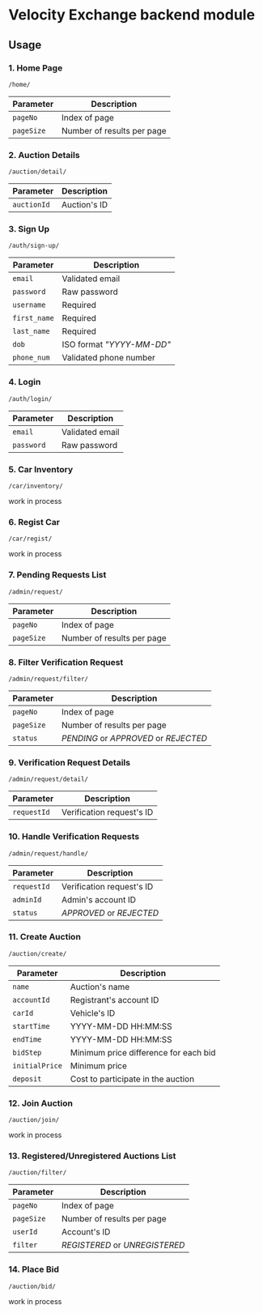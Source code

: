 # Velocity Exchange backend module

## Usage

### 1. Home Page

`/home/`

|Parameter|Description|
|-|-|
|`pageNo`|Index of page|
|`pageSize`|Number of results per page|

### 2. Auction Details

`/auction/detail/`

|Parameter|Description|
|-|-|
|`auctionId`|Auction's ID|

### 3. Sign Up

`/auth/sign-up/`

|Parameter|Description|
|-|-|
|`email`|Validated email|
|`password`|Raw password|
|`username`|Required|
|`first_name`|Required|
|`last_name`|Required|
|`dob`|ISO format *"YYYY-MM-DD"*|
|`phone_num`|Validated phone number|

### 4. Login

`/auth/login/`

|Parameter|Description|
|-|-|
|`email`|Validated email|
|`password`|Raw password|

### 5. Car Inventory

`/car/inventory/`

work in process

### 6. Regist Car

`/car/regist/`

work in process

### 7. Pending Requests List

`/admin/request/`

|Parameter|Description|
|-|-|
|`pageNo`|Index of page|
|`pageSize`|Number of results per page|

### 8. Filter Verification Request

`/admin/request/filter/`

|Parameter|Description|
|-|-|
|`pageNo`|Index of page|
|`pageSize`|Number of results per page|
|`status`|*PENDING* or *APPROVED* or *REJECTED*|

### 9. Verification Request Details

`/admin/request/detail/`

|Parameter|Description|
|-|-|
|`requestId`|Verification request's ID|

### 10. Handle Verification Requests

`/admin/request/handle/`

|Parameter|Description|
|-|-|
|`requestId`|Verification request's ID|
|`adminId`|Admin's account ID|
|`status`|*APPROVED* or *REJECTED*|

### 11. Create Auction

`/auction/create/`

|Parameter|Description|
|-|-|
|`name`|Auction's name|
|`accountId`|Registrant's account ID|
|`carId`|Vehicle's ID|
|`startTime`|YYYY-MM-DD HH:MM:SS|
|`endTime`|YYYY-MM-DD HH:MM:SS|
|`bidStep`|Minimum price difference for each bid|
|`initialPrice`|Minimum price|
|`deposit`|Cost to participate in the auction|

### 12. Join Auction

`/auction/join/`

work in process

### 13. Registered/Unregistered Auctions List

`/auction/filter/`

|Parameter|Description|
|-|-|
|`pageNo`|Index of page|
|`pageSize`|Number of results per page|
|`userId`|Account's ID|
|`filter`|*REGISTERED* or *UNREGISTERED*|

### 14. Place Bid

`/auction/bid/`

work in process
